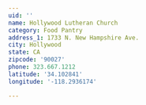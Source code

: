 ```yaml
---
uid: ''
name: Hollywood Lutheran Church
category: Food Pantry
address_1: 1733 N. New Hampshire Ave.
city: Hollywood
state: CA
zipcode: '90027'
phone: 323.667.1212
latitude: '34.102841'
longitude: '-118.2936174'

---
```

